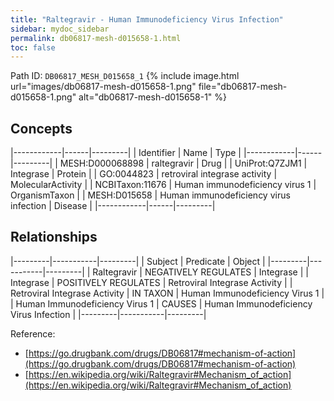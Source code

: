 ```yaml
---
title: "Raltegravir - Human Immunodeficiency Virus Infection"
sidebar: mydoc_sidebar
permalink: db06817-mesh-d015658-1.html
toc: false 
---
```



Path ID: `DB06817_MESH_D015658_1`
{% include image.html url="images/db06817-mesh-d015658-1.png" file="db06817-mesh-d015658-1.png" alt="db06817-mesh-d015658-1" %}

## Concepts

|------------|------|---------|
| Identifier | Name | Type    |
|------------|------|---------|
| MESH:D000068898 | raltegravir | Drug |
| UniProt:Q7ZJM1 | Integrase | Protein |
| GO:0044823 | retroviral integrase activity | MolecularActivity |
| NCBITaxon:11676 | Human immunodeficiency virus 1 | OrganismTaxon |
| MESH:D015658 | Human immunodeficiency virus infection | Disease |
|------------|------|---------|

## Relationships

|---------|-----------|---------|
| Subject | Predicate | Object  |
|---------|-----------|---------|
| Raltegravir | NEGATIVELY REGULATES | Integrase |
| Integrase | POSITIVELY REGULATES | Retroviral Integrase Activity |
| Retroviral Integrase Activity | IN TAXON | Human Immunodeficiency Virus 1 |
| Human Immunodeficiency Virus 1 | CAUSES | Human Immunodeficiency Virus Infection |
|---------|-----------|---------|

Reference: 
  - [https://go.drugbank.com/drugs/DB06817#mechanism-of-action](https://go.drugbank.com/drugs/DB06817#mechanism-of-action)
  - [https://en.wikipedia.org/wiki/Raltegravir#Mechanism_of_action](https://en.wikipedia.org/wiki/Raltegravir#Mechanism_of_action)
